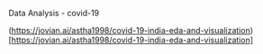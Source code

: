 Data Analysis - covid-19 

(https://jovian.ai/astha1998/covid-19-india-eda-and-visualization)[https://jovian.ai/astha1998/covid-19-india-eda-and-visualization]

